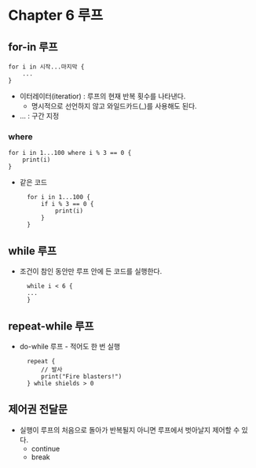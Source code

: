 # Chapter 6 루프


## for-in 루프

    for i in 시작...마지막 {
        ...
    }



* 이터레이터(iteratior) : 루프의 현재 반복 횟수를 나타낸다.
    * 명시적으로 선언하지 않고 와일드카드(_)를 사용해도 된다.
* ... : 구간 지정






### where

    for i in 1...100 where i % 3 == 0 {
        print(i)
    }



* 같은 코드

        for i in 1...100 {
            if i % 3 == 0 {
                print(i)
            }
        }






## while 루프

* 조건이 참인 동안만 루프 안에 든 코드를 실행한다.

        while i < 6 {
        ...
        }






## repeat-while 루프

* do-while 루프 - 적어도 한 번 실행

        repeat {
            // 발사
            print("Fire blasters!")
        } while shields > 0






## 제어권 전달문

* 실행이 루프의 처음으로 돌아가 반복될지 아니면 루프에서 벗아날지 제어할 수 있다.
   * continue
   * break









